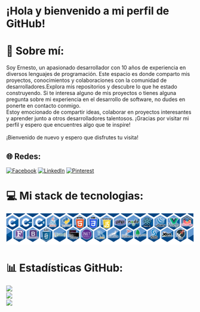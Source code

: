 <h1>¡Hola y bienvenido a mi perfil de GitHub!</h1>

# 💫 Sobre mí:
  Soy Ernesto, un apasionado desarrollador con 10 años de experiencia en diversos lenguajes de programación. Este espacio es donde comparto mis proyectos, conocimientos y colaboraciones con la comunidad de desarrolladores.Explora mis repositorios y descubre lo que he estado construyendo. Si te interesa alguno de mis proyectos o tienes alguna pregunta sobre mi experiencia en el desarrollo de software, no dudes en ponerte en contacto conmigo.<br>Estoy emocionado de compartir ideas, colaborar en proyectos interesantes y aprender junto a otros desarrolladores talentosos. ¡Gracias por visitar mi perfil y espero que encuentres algo que te inspire!<br><br>¡Bienvenido de nuevo y espero que disfrutes tu visita!

## 🌐 Redes:
[![Facebook](https://img.shields.io/badge/Facebook-%231877F2.svg?logo=Facebook&logoColor=white)](https://facebook.com/https://www.facebook.com/ernesto.urrutia.9022/) 
[![LinkedIn](https://img.shields.io/badge/LinkedIn-%230077B5.svg?logo=linkedin&logoColor=white)](https://linkedin.com/in/https://www.linkedin.com/in/leug/) 
[![Pinterest](https://img.shields.io/badge/Pinterest-%23E60023.svg?logo=Pinterest&logoColor=white)](https://pinterest.com/https://www.pinterest.com.mx/luisernestourrutiagarcia/) 

# 💻 Mi stack de tecnologias:
<img src="stackt.png">

# 📊 Estadísticas GitHub:
![](https://github-readme-stats.vercel.app/api?username=ErnestoUrrutia&theme=buefy&hide_border=false&include_all_commits=true&count_private=true)<br/>
![](https://github-readme-streak-stats.herokuapp.com/?user=ErnestoUrrutia&theme=buefy&hide_border=false)<br/>
![](https://github-readme-stats.vercel.app/api/top-langs/?username=ErnestoUrrutia&theme=buefy&hide_border=false&include_all_commits=true&count_private=true&layout=compact)




